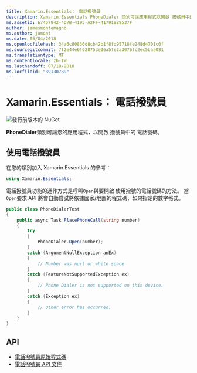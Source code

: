 ```yaml
---
title: Xamarin.Essentials： 電話撥號員
description: Xamarin.Essentials PhoneDialer 類別可讓應用程式以開啟 撥號員中的 電話號碼
ms.assetid: E7457942-4D7B-4195-A2FF-417919B9537F
author: jamesmontemagno
ms.author: jamont
ms.date: 05/04/2018
ms.openlocfilehash: 34a6c80836d8cb42b1f8fd95718fe248d4701c0f
ms.sourcegitcommit: 7f2e44e6f628753e06a5fe2a3076fc2ec5baa081
ms.translationtype: MT
ms.contentlocale: zh-TW
ms.lasthandoff: 07/18/2018
ms.locfileid: "39130789"
---
```

# <a name="xamarinessentials-phone-dialer"></a>Xamarin.Essentials： 電話撥號員

![發行前版本的 NuGet](~/media/shared/pre-release.png)

**PhoneDialer**類別可讓您的應用程式，以開啟 撥號員中的 電話號碼。

## <a name="using-phone-dialer"></a>使用電話撥號員

在您的類別加入 Xamarin.Essentials 的參考：

```csharp
using Xamarin.Essentials;
```

電話撥號員功能的運作方式是呼叫`Open`與要開啟 使用撥號的電話號碼的方法。 當`Open`要求 API 將會自動嘗試將依據國家/地區的程式碼，如果指定的數字格式。

```csharp
public class PhoneDialerTest
{
    public async Task PlacePhoneCall(string number)
    {
        try
        {
            PhoneDialer.Open(number);
        }
        catch (ArgumentNullException anEx)
        {
            // Number was null or white space
        }
        catch (FeatureNotSupportedException ex)
        {
            // Phone Dialer is not supported on this device.
        }
        catch (Exception ex)
        {
            // Other error has occurred.
        }
    }
}
```

## <a name="api"></a>API

- [電話撥號員原始程式碼](https://github.com/xamarin/Essentials/tree/master/Xamarin.Essentials/PhoneDialer)
- [電話撥號員 API 文件](xref:Xamarin.Essentials.PhoneDialer)
